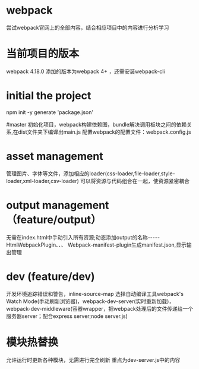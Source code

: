 # webpack
尝试webpack官网上的全部内容，结合相应项目中的内容进行分析学习
# 当前项目的版本
webpack 4.18.0
添加的版本为webpack 4+ ，还需安装webpack-cli

# initial the project
npm init -y
generate 'package.json'

#master
初始化项目，webpack构建依赖图，bundle解决调用板块之间的依赖关系,在dist文件夹下编译出main.js
配置webpack的配置文件：webpack.config.js

# asset management
管理图片、字体等文件，添加相应的loader(css-loader,file-loader,style-loader,xml-loader,csv-loader)
可以将资源与代码组合在一起，使资源紧密耦合

# output management（feature/output）
无需在index.html中手动引入所有资源;动态添加output的名称-----HtmlWebpackPlugin、、、
Webpack-manifest-plugin生成manifest.json,显示输出管理

# dev (feature/dev)
开发环境追踪错误和警告，inline-source-map
选择自动编译工具webpack's Watch Mode(手动刷新浏览器)，webpack-dev-server(实时重新加载)，
webpack-dev-middleware(容器wrapper，把webpack处理后的文件传递给一个服务器server；配合express server;node server.js)

# 模块热替换
允许运行时更新各种模块，无需进行完全刷新
重点为dev-server.js中的内容